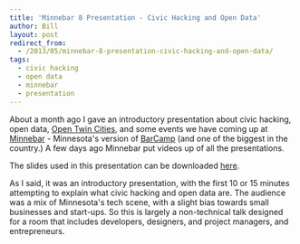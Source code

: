 ```yaml
---
title: 'Minnebar 8 Presentation - Civic Hacking and Open Data'
author: Bill
layout: post
redirect_from:
  - /2013/05/minnebar-8-presentation-civic-hacking-and-open-data/
tags:
  - civic hacking
  - open data
  - minnebar
  - presentation
---
```

About a month ago I gave an introductory presentation about civic hacking, open
data, [Open Twin Cities](http://www.opentwincities.org), and some events we 
have coming up at [Minnebar](http://minnestar.org/minnebar/) - Minnesota's 
version of [BarCamp](http://barcamp.org/) (and one of the biggest in the 
country.) A few days ago Minnebar put videos up of all the presentations.

The slides used in this presentation can be downloaded [here](http://www.opentwincities.org/files/civic_hacking_and_open_data.pptx).

As I said, it was an introductory presentation, with the first 10 or 15 minutes
attempting to explain what civic hacking and open data are. The audience was a
mix of Minnesota's tech scene, with a slight bias towards small businesses and
start-ups. So this is largely a non-technical talk designed for a room that 
includes developers, designers, and project managers, and entrepreneurs.
